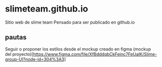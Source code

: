 # slimeteam.github.io

Sitio web de slime team
Pensado para ser publicado en github.io

## pautas
Seguir o proponer los estilos desde el mockup creado en figma
(mockup del proyecto)[https://www.figma.com/file/XfBdddqbCkFeinc7FeUaIK/Slime-group-UI?node-id=304%3A3]
